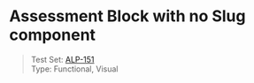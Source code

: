 # Assessment Block with no Slug component 
> Test Set: [ALP-151](https://everfi.atlassian.net/browse/ALP-151)     
Type: Functional, Visual

<!-- include: cypress/integration/cypress/integration/assessment_block_with_no_slug.js -->
<!-- /include: cypress/integration/cypress/integration/assessment_block_with_no_slug.js -->